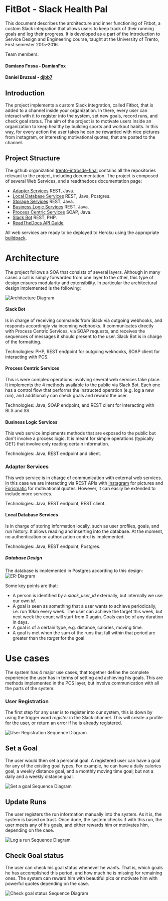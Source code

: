 # FitBot - Slack Health Pal

This document describes the architecture and inner functioning of Fitbot, a
custom Slack integration that allows users to keep track of their running goals
and log their progress. It is developed as a part of the Introduction to Service
Design and Engineering course, taught at the University of Trento, First
semester 2015-2016.

Team members:
####  Damiano Fossa - [DamianFox](https://github.com/damianfox)
#### Daniel Bruzual - [djbb7](https://github.com/djbb7)

## Introduction

The project implements a custom Slack integration, called Fitbot, that
is added to a channel inside your organization. In there, every user
can interact with it to register into the system, set new goals, record
runs, and check goal status. The aim of the project is to motivate
users inside an organization to keep healthy by building sports and
workout habits. In this way, for every action the user takes he can
be rewarded with nice pictures from instagram, or interesting
motivational quotes, that are posted to the channel.

## Project Structure

The github organization [trento-introsde-final](https://github.com/trento-introsde-final) contains all the repositories relevant to the project, including documentation. The project is composed of several Web Services, and a readthedocs documentation page:

* [Adapter Services](https://github.com/trento-introsde-final/adapter-services) REST, Java.
* [Local Database Services](https://github.com/trento-introsde-final/local-database-services) REST, Java, Postgres.
* [Storage Services](https://github.com/trento-introsde-final/storage-services) REST, Java.
* [Business Logic Services](https://github.com/trento-introsde-final/business-logic-services) REST, Java.
* [Process Centric Services](https://github.com/trento-introsde-final/process-centric-services) SOAP, Java.
* [Slack Bot](https://github.com/trento-introsde-final/slack-bot) REST, PHP.
* [ReadTheDocs API Guide](http://trento-introsde-final.readthedocs.org/en/latest/)

All web services are ready to be deployed to Heroku using the appropriate [buildpack](https://github.com/IntroSDE/heroku-buildpack-ant).

# Architecture

The project follows a SOA that consists of several layers. Although in many cases a call is simply forwarded from one layer to the other, this type of design ensures modularity and extensibility. In particular the architectural design implemented is the following:

![Architecture Diagram](https://raw.githubusercontent.com/trento-introsde-final/documentation/master/images/architecture.png)

#### Slack Bot

Is in charge of receiving commands from Slack via outgoing webhooks, and responds accordingly via incoming webhooks. It communicates directly with Process Centric Services, via SOAP requests, and receives the sequences of messages it should present to the user. Slack Bot is in charge of the formatting.

Technologies: PHP, REST endpoint for outgoing wekhooks, SOAP client for interacting with PCS.

#### Process Centric Services

This is were complex operations involving several web services take place. It implements the 4 methods available to the public via Slack Bot. Each one has a control flow that performs the instructed operation (e.g. log a new run), and additionally can check goals and reward the user.

Technologies: Java, SOAP endpoint, and REST client for interacting with BLS and SS.

#### Business Logic Services

This web service implements methods that are exposed to the public but don't involve a process logic. It is meant for simple operations (typically GET) that involve only reading certain information.

Technologies: Java, REST endpoint and client.

### Adapter Services

This web service is in charge of communication with external web services. In this case we are interacting via REST APIs with [Instagram](https://www.instagram.com/developer/) for pictures and [Forismatic](http://forismatic.com/en/) for motivational quotes. However, it can easily be extended to include more services.

Technologies: Java, REST endpoint, REST client.

#### Local Database Services

Is in charge of storing information locally, such as user profiles, goals, and run history. It allows reading and inserting into the database. At the moment, no authentication or authorization control is implemented.

Technologies: Java, REST endpoint, Postgres.

##### Database Design

The database is implemented in Postgres according to this design:
![ER-Diagram](https://raw.githubusercontent.com/trento-introsde-final/documentation/master/images/ER_diagram.png)

Some key points are that:
* A person is identified by a *slack_user_id* externally, but internally we use our own *id*.
* A goal is seen as something that a user wants to achieve periodically, i.e. run 10km every week. The user can achieve the target this week, but next week the count will start from 0 again. Goals can be of any duration in days.
* A goal is of a certain type, e.g. distance, calories, moving time.
* A goal is met when the sum of the runs that fall within that period are greater than the *target* for the goal.


# Use cases

The system has 4 major use cases, that together define the complete experience the user has in terms of setting and achieving his goals. This are methods implemented in the PCS layer, but involve communication with all the parts of the system.

### User Registration

The first step for any user is to register into our system, this is down by using the trigger word *register* in the Slack channel. This will create a profile for the user, or return an error if he is already registered.

![User Registration Sequence Diagram](https://raw.githubusercontent.com/trento-introsde-final/documentation/master/images/slack_user_register.png)

## Set a Goal

The user would then set a personal goal. A registered user can have a goal for any of the existing goal types. For example, he can have a daily calories goal, a weekly distance goal, and a monthly moving time goal; but not a daily and a weekly distance goal.

![Set a goal Sequence Diagram](https://raw.githubusercontent.com/trento-introsde-final/documentation/master/images/slack_set_goal.png)

## Update Runs

The user registers the run information manually into the system. As it is, the system is based on trust. Once done, the system checks if with this run, the user meets any of his goals, and either rewards him or motivates him, depending on the case.

![Log a run Sequence Diagram](https://raw.githubusercontent.com/trento-introsde-final/documentation/master/images/slack_update_run.png)

## Check Goal status

The user can check his goal status whenever he wants. That is, which goals he has accomplished this period, and how much he is missing for remaining ones. The system can reward him with beautiful pics or motivate him with powerful quotes depending on the case.

![Check goal status Sequence Diagram](https://raw.githubusercontent.com/trento-introsde-final/documentation/master/images/slack_check_goal_status.png)
